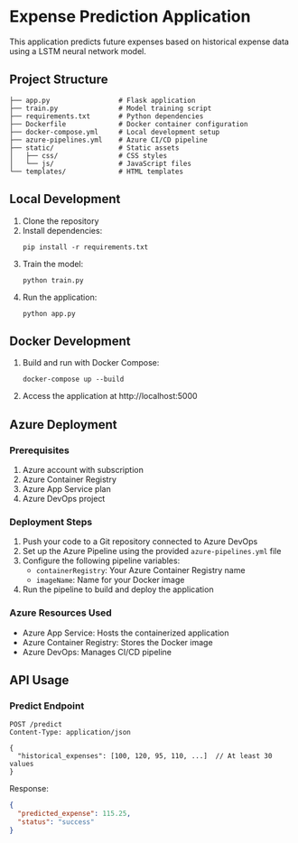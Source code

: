 # Expense Prediction Application

This application predicts future expenses based on historical expense data using a LSTM neural network model.

## Project Structure

```
├── app.py                 # Flask application
├── train.py               # Model training script
├── requirements.txt       # Python dependencies
├── Dockerfile             # Docker container configuration
├── docker-compose.yml     # Local development setup
├── azure-pipelines.yml    # Azure CI/CD pipeline
├── static/                # Static assets
│   ├── css/               # CSS styles
│   └── js/                # JavaScript files
└── templates/             # HTML templates
```

## Local Development

1. Clone the repository
2. Install dependencies:
   ```
   pip install -r requirements.txt
   ```
3. Train the model:
   ```
   python train.py
   ```
4. Run the application:
   ```
   python app.py
   ```

## Docker Development

1. Build and run with Docker Compose:
   ```
   docker-compose up --build
   ```
2. Access the application at http://localhost:5000

## Azure Deployment

### Prerequisites

1. Azure account with subscription
2. Azure Container Registry
3. Azure App Service plan
4. Azure DevOps project

### Deployment Steps

1. Push your code to a Git repository connected to Azure DevOps
2. Set up the Azure Pipeline using the provided `azure-pipelines.yml` file
3. Configure the following pipeline variables:
   - `containerRegistry`: Your Azure Container Registry name
   - `imageName`: Name for your Docker image
4. Run the pipeline to build and deploy the application

### Azure Resources Used

- Azure App Service: Hosts the containerized application
- Azure Container Registry: Stores the Docker image
- Azure DevOps: Manages CI/CD pipeline

## API Usage

### Predict Endpoint

```
POST /predict
Content-Type: application/json

{
  "historical_expenses": [100, 120, 95, 110, ...]  // At least 30 values
}
```

Response:
```json
{
  "predicted_expense": 115.25,
  "status": "success"
}
```